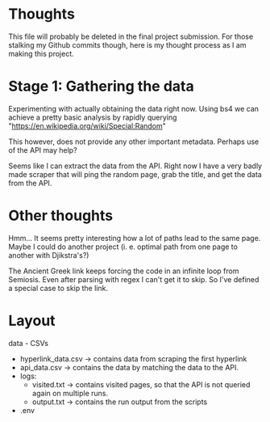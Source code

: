 # Thoughts

This file will probably be deleted in the final project submission. For those stalking my Github commits though, here is my thought process as I am making this project.

# Stage 1: Gathering the data

Experimenting with actually obtaining the data right now. Using bs4 we can achieve a pretty basic analysis by rapidly querying "https://en.wikipedia.org/wiki/Special:Random"

This however, does not provide any other important metadata. Perhaps use of the API may help?

Seems like I can extract the data from the API. Right now I have a very badly made scraper that will ping the random page, grab the title, and get the data from the API. 

# Other thoughts

Hmm... It seems pretty interesting how a lot of paths lead to the same page. Maybe I could do another project (i. e. optimal path from one page to another with Djikstra's?)

The Ancient Greek link keeps forcing the code in an infinite loop from Semiosis. Even after parsing with regex I can't get it to skip. So I've defined a special case to skip the link.

# Layout

data - CSVs
- hyperlink_data.csv -> contains data from scraping the first hyperlink
- api_data.csv -> contains the data by matching the data to the API.
- logs:
    - visited.txt -> contains visited pages, so that the API is not queried again on multiple runs.
    - output.txt -> contains the run output from the scripts
- .env

